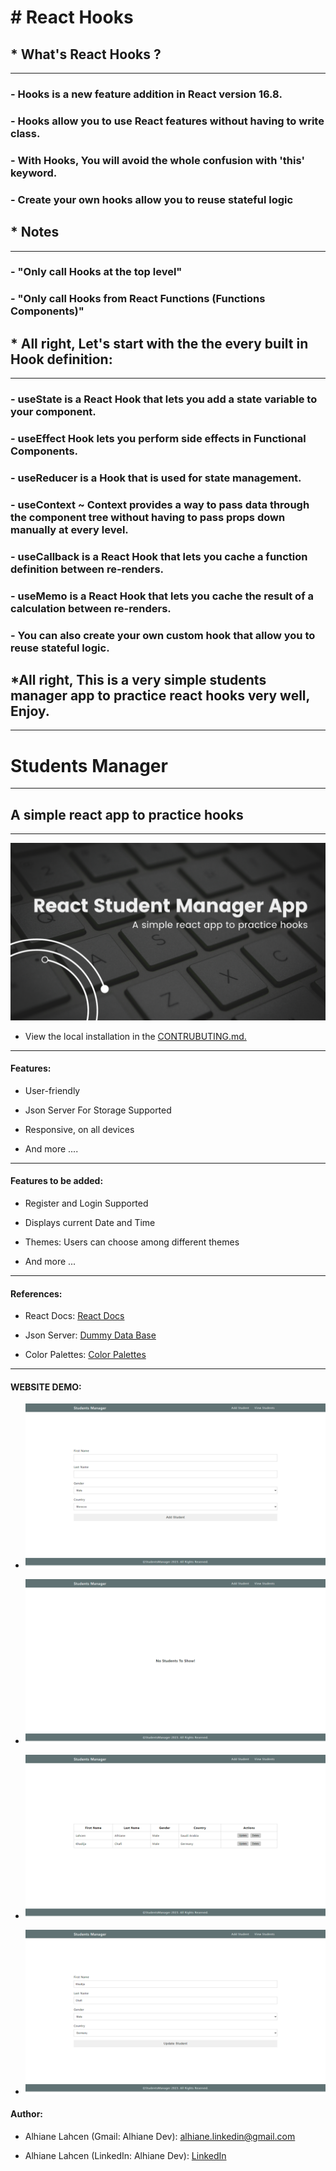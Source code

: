 # # React Hooks

## * What's React Hooks ?

---

### - Hooks is a new feature addition in React version 16.8.

### - Hooks allow you to use React features without having to write class.

### - With Hooks, You will avoid the whole confusion with 'this' keyword.

### - Create your own hooks allow you to reuse stateful logic

## * Notes

---

### - "Only call Hooks at the top level"

### - "Only call Hooks from React Functions (Functions Components)"

## * All right, Let's start with the the every built in Hook definition:

---

### - useState is a React Hook that lets you add a state variable to your component.

### - useEffect Hook lets you perform side effects in Functional Components.

### - useReducer is a Hook that is used for state management.

### - useContext ~ Context provides a way to pass data through the component tree without having to pass props down manually at every level.

### - useCallback is a React Hook that lets you cache a function definition between re-renders.

### - useMemo is a React Hook that lets you cache the result of a calculation between re-renders.

### - You can also create your own custom hook that allow you to reuse stateful logic.

## *All right, This is a very simple students manager app to practice react hooks very well, Enjoy.

---

# Students Manager

---

## A simple react app to practice hooks

---

![Image not found!](https://github.com/AlhianeDev/react-hooks-students-manager-app/blob/main/readme-images/thumbnail.png)

- View the local installation in the [CONTRUBUTING.md.]()

***

#### Features:

* User-friendly
 
* Json Server For Storage Supported

* Responsive, on all devices

* And more ....

***

#### Features to be added:

* Register and Login Supported

* Displays current Date and Time

* Themes: Users can choose among different themes

* And more ...

***

#### References:

* React Docs: [React Docs](https://react.dev/)

* Json Server: [Dummy Data Base](https://www.npmjs.com/package/json-server)

* Color Palettes: [Color Palettes](https://colorhunt.co/)

***

#### WEBSITE DEMO:

*   ![Image not found!](https://github.com/AlhianeDev/react-hooks-students-manager-app/blob/main/readme-images/img-1.png)
    
*   ![Image not found!](https://github.com/AlhianeDev/react-hooks-students-manager-app/blob/main/readme-images/img-2.png)
    
*   ![Image not found!](https://github.com/AlhianeDev/react-hooks-students-manager-app/blob/main/readme-images/img-3.png)

* ![Image not found!](https://github.com/AlhianeDev/react-hooks-students-manager-app/blob/main/readme-images/img-4.png)

#### Author:

*   Alhiane Lahcen (Gmail: Alhiane Dev): [alhiane.linkedin@gmail.com](mailto:alhiane.linkedin@gmail.com)

*   Alhiane Lahcen (LinkedIn: Alhiane Dev): [LinkedIn](https://www.linkedin.com/in/lahcen-alhiane-99564b2a6/)
